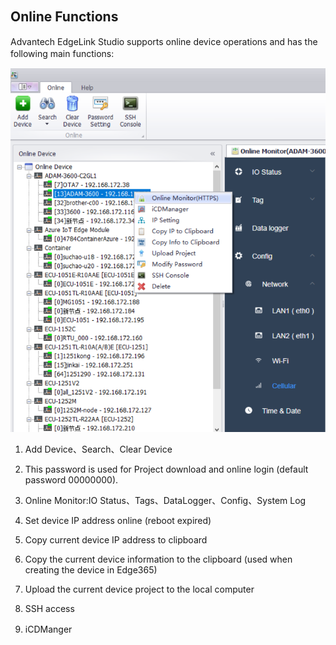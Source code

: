 ## Online Functions　


Advantech EdgeLink Studio supports online device operations and has the following main functions:　

![](OnlineFunctions.png)

1. Add Device、Search、Clear Device　

2. This password is used for Project download and online login (default password 00000000).

3. Online Monitor:IO Status、Tags、DataLogger、Config、System Log

4. Set device IP address online (reboot expired)

5. Copy current device IP address to clipboard

6. Copy the current device information to the clipboard (used when creating the device in Edge365)

7. Upload the current device project to the local computer

8. SSH access

9. iCDManger　




　

